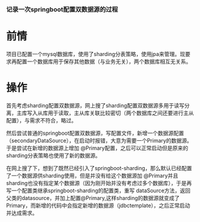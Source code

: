 ### 记录一次springboot配置双数据源的过程

# 前情

项目已配置一个mysql数据库，使用了sharding分表策略，使用jpa来管理。现要求再配置一个数据库用于保存其他数据（与业务无关），两个数据库相互无关系。

# 操作

首先考虑sharding配置双数据源，网上搜了sharding配置双数据源多用于读写分离，主库写入从库用于读取，主从库关联比较密切（两个数据库之间还要进行主从配置），与需求不符合，略过。

然后尝试普通的springboot配置双数据源，写配置文件，新增一个数据源配置（secondaryDataSource），在启动时报错，大意为需要一个Primary的数据源。于是尝试在新增的数据源上增加 @Primary配置，之后可以正常启动但是原来的sharding分表策略也使用了新的数据源。 

在网上搜了下，想到了既然已经引入了springboot-sharding，那么默认已经配置了一个数据源供sharding使用，但是并没有给这个数据源加 @Primary并且sharding也没有指定某个数据源（因为刚开始并没有考虑过多个数据库），于是再写一个配置类继承springboot-sharding的配置类，重写 dataSource方法，返回父类的datasource，并加上配置@Primary,这样sharding的数据源就变成了Primary，而新增的代码中会指定新增的数据源（jdbctemplate），之后正常启动并达成需求。